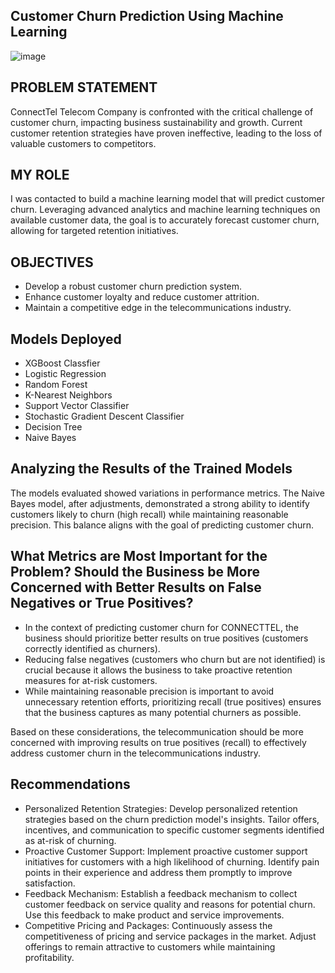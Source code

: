 ## Customer Churn Prediction Using Machine Learning

![image](https://github.com/Oluwaseun52/CustomerChurnPredictionUsingMachineLearning/assets/137726038/3a9c9a34-e931-4e5c-baf9-1ab680e23927)


## PROBLEM STATEMENT
ConnectTel Telecom Company is confronted with the critical challenge of customer churn, impacting business sustainability and growth. Current customer retention strategies have proven ineffective, leading to the loss of valuable customers to competitors.

## MY ROLE
I was contacted to build a machine learning model that will predict customer churn. Leveraging advanced analytics and machine learning techniques on available customer data, the goal is to accurately forecast customer churn, allowing for targeted retention initiatives.

## OBJECTIVES
- Develop a robust customer churn prediction system.
- Enhance customer loyalty and reduce customer attrition.
- Maintain a competitive edge in the telecommunications industry.

## Models Deployed
- XGBoost Classfier
- Logistic Regression
- Random Forest
- K-Nearest Neighbors
- Support Vector Classifier
- Stochastic Gradient Descent Classifier
- Decision Tree
- Naive Bayes

## Analyzing the Results of the Trained Models
The models evaluated showed variations in performance metrics. The Naive Bayes model, after adjustments, demonstrated a strong ability to identify customers likely to churn (high recall) while maintaining reasonable precision. This balance aligns with the goal of predicting customer churn.

## What Metrics are Most Important for the Problem? Should the Business be More Concerned with Better Results on False Negatives or True Positives?
- In the context of predicting customer churn for CONNECTTEL, the business should prioritize better results on true positives (customers correctly identified as churners).
- Reducing false negatives (customers who churn but are not identified) is crucial because it allows the business to take proactive retention measures for at-risk customers.
- While maintaining reasonable precision is important to avoid unnecessary retention efforts, prioritizing recall (true positives) ensures that the business captures as many potential churners as possible.

Based on these considerations, the telecommunication should be more concerned with improving results on true positives (recall) to effectively address customer churn in the telecommunications industry.

## Recommendations
- Personalized Retention Strategies: Develop personalized retention strategies based on the churn prediction model's insights. Tailor offers, incentives, and communication to specific customer segments identified as at-risk of churning.
- Proactive Customer Support: Implement proactive customer support initiatives for customers with a high likelihood of churning. Identify pain points in their experience and address them promptly to improve satisfaction.
- Feedback Mechanism: Establish a feedback mechanism to collect customer feedback on service quality and reasons for potential churn. Use this feedback to make product and service improvements.
- Competitive Pricing and Packages: Continuously assess the competitiveness of pricing and service packages in the market. Adjust offerings to remain attractive to customers while maintaining profitability.
